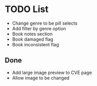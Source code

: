 # TODO List

- Change genre to be pill selects
- Add filter by genre option
- Book notes section
- Book damaged flag
- Book inconsistent flag

## Done

- Add large image preview to CVE page
- Allow image to be changed
